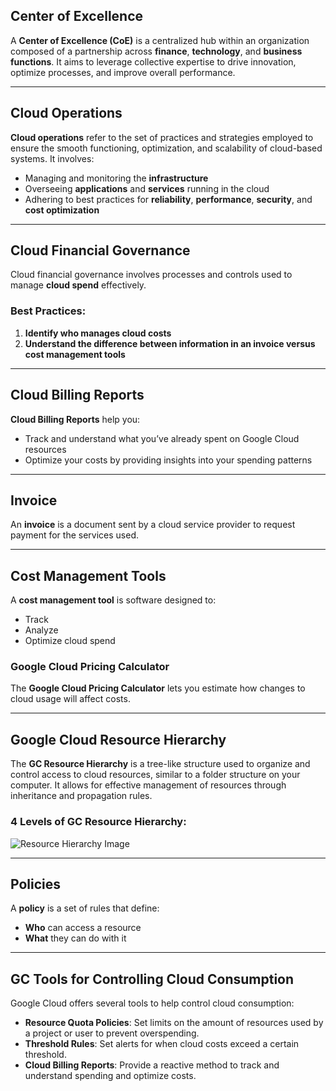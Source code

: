 ## **Center of Excellence**

A **Center of Excellence (CoE)** is a centralized hub within an organization composed of a partnership across **finance**, **technology**, and **business functions**. It aims to leverage collective expertise to drive innovation, optimize processes, and improve overall performance.

---

## **Cloud Operations**

**Cloud operations** refer to the set of practices and strategies employed to ensure the smooth functioning, optimization, and scalability of cloud-based systems. It involves:

- Managing and monitoring the **infrastructure**
- Overseeing **applications** and **services** running in the cloud
- Adhering to best practices for **reliability**, **performance**, **security**, and **cost optimization**

---

## **Cloud Financial Governance**

Cloud financial governance involves processes and controls used to manage **cloud spend** effectively.

### **Best Practices:**

1. **Identify who manages cloud costs**
2. **Understand the difference between information in an invoice versus cost management tools**

---

## **Cloud Billing Reports**

**Cloud Billing Reports** help you:

- Track and understand what you’ve already spent on Google Cloud resources
- Optimize your costs by providing insights into your spending patterns

---

## **Invoice**

An **invoice** is a document sent by a cloud service provider to request payment for the services used.

---

## **Cost Management Tools**

A **cost management tool** is software designed to:

- Track
- Analyze
- Optimize cloud spend

### **Google Cloud Pricing Calculator**

The **Google Cloud Pricing Calculator** lets you estimate how changes to cloud usage will affect costs.

---

## **Google Cloud Resource Hierarchy**

The **GC Resource Hierarchy** is a tree-like structure used to organize and control access to cloud resources, similar to a folder structure on your computer. It allows for effective management of resources through inheritance and propagation rules.

### **4 Levels of GC Resource Hierarchy:**

![Resource Hierarchy Image](https://github.com/user-attachments/assets/084d1051-5d6b-4e1a-b501-bd0d9bf1da63)

---

## **Policies**

A **policy** is a set of rules that define:

- **Who** can access a resource
- **What** they can do with it

---

## **GC Tools for Controlling Cloud Consumption**

Google Cloud offers several tools to help control cloud consumption:

- **Resource Quota Policies**: Set limits on the amount of resources used by a project or user to prevent overspending.
- **Threshold Rules**: Set alerts for when cloud costs exceed a certain threshold.
- **Cloud Billing Reports**: Provide a reactive method to track and understand spending and optimize costs.
